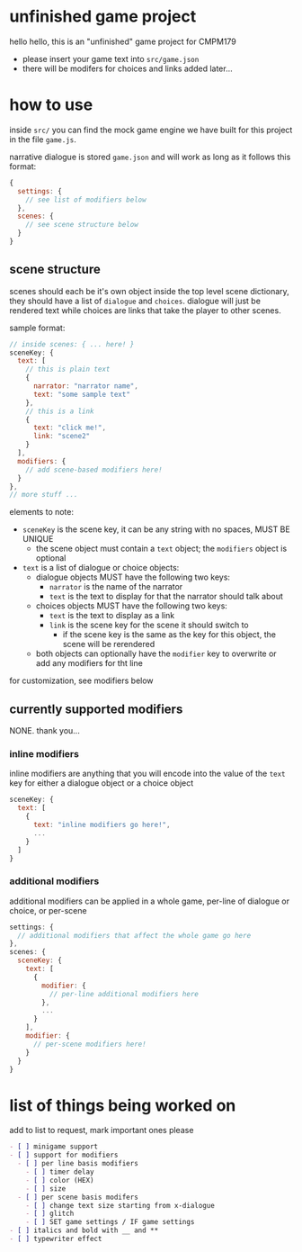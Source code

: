 # unfinished game project

hello hello, this is an "unfinished" game project for CMPM179

- please insert your game text into `src/game.json`
- there will be modifers for choices and links added later...

# how to use

inside `src/` you can find the mock game engine we have built for this project in the file `game.js`. 

narrative dialogue is stored `game.json` and will work as long as it follows this format:

```js
{
  settings: {
    // see list of modifiers below
  },
  scenes: {
    // see scene structure below
  }
}
```
## scene structure

scenes should each be it's own object inside the top level scene dictionary, they should have a list of `dialogue` and `choices`. dialogue will just be rendered text while choices are links that take the player to other scenes.

sample format:

```js
// inside scenes: { ... here! }
sceneKey: {
  text: [
    // this is plain text
    {
      narrator: "narrator name",
      text: "some sample text"
    },
    // this is a link
    {
      text: "click me!",
      link: "scene2"
    }
  ],
  modifiers: {
    // add scene-based modifiers here!
  }
},
// more stuff ...
```

elements to note:
- `sceneKey` is the scene key, it can be any string with no spaces, MUST BE UNIQUE
  - the scene object must contain a `text` object; the `modifiers` object is optional
- `text` is a list of dialogue or choice objects:
  - dialogue objects MUST have the following two keys: 
    - `narrator` is the name of the narrator
    - `text` is the text to display for that the narrator should talk about
  - choices objects MUST have the following two keys: 
    - `text` is the text to display as a link
    - `link` is the scene key for the scene it should switch to
      - if the scene key is the same as the key for this object, the scene will be rerendered
  - both objects can optionally have the `modifier` key to overwrite or add any modifiers for tht line

for customization, see modifiers below

## currently supported modifiers

NONE. thank you...

### inline modifiers

inline modifiers are anything that you will encode into the value of the `text` key for either a dialogue object or a choice object

```js
sceneKey: {
  text: [
    {
      text: "inline modifiers go here!",
      ...
    }
  ]
}
```

### additional modifiers

additional modifiers can be applied in a whole game, per-line of dialogue or choice, or per-scene

```js
settings: {
  // additional modifiers that affect the whole game go here
},
scenes: {
  sceneKey: {
    text: [
      {
        modifier: {
          // per-line additional modifiers here
        },
        ...
      }
    ],
    modifier: {
      // per-scene modifiers here!
    }
  }
}
```

# list of things being worked on

add to list to request, mark important ones please

```md
- [ ] minigame support
- [ ] support for modifiers
  - [ ] per line basis modifiers
    - [ ] timer delay
    - [ ] color (HEX)
    - [ ] size
  - [ ] per scene basis modifers
    - [ ] change text size starting from x-dialogue
    - [ ] glitch
    - [ ] SET game settings / IF game settings
- [ ] italics and bold with __ and **
- [ ] typewriter effect
```
